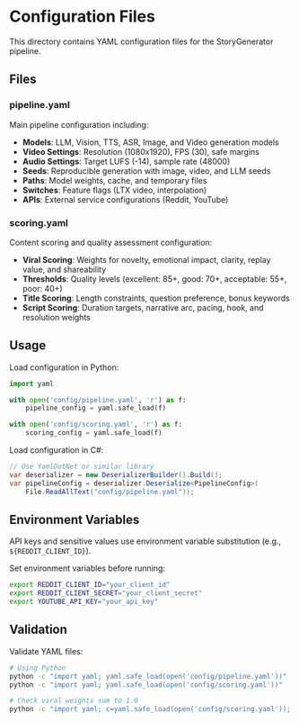 # Configuration Files

This directory contains YAML configuration files for the StoryGenerator pipeline.

## Files

### pipeline.yaml

Main pipeline configuration including:
- **Models**: LLM, Vision, TTS, ASR, Image, and Video generation models
- **Video Settings**: Resolution (1080x1920), FPS (30), safe margins
- **Audio Settings**: Target LUFS (-14), sample rate (48000)
- **Seeds**: Reproducible generation with image, video, and LLM seeds
- **Paths**: Model weights, cache, and temporary files
- **Switches**: Feature flags (LTX video, interpolation)
- **APIs**: External service configurations (Reddit, YouTube)

### scoring.yaml

Content scoring and quality assessment configuration:
- **Viral Scoring**: Weights for novelty, emotional impact, clarity, replay value, and shareability
- **Thresholds**: Quality levels (excellent: 85+, good: 70+, acceptable: 55+, poor: 40+)
- **Title Scoring**: Length constraints, question preference, bonus keywords
- **Script Scoring**: Duration targets, narrative arc, pacing, hook, and resolution weights

## Usage

Load configuration in Python:
```python
import yaml

with open('config/pipeline.yaml', 'r') as f:
    pipeline_config = yaml.safe_load(f)

with open('config/scoring.yaml', 'r') as f:
    scoring_config = yaml.safe_load(f)
```

Load configuration in C#:
```csharp
// Use YamlDotNet or similar library
var deserializer = new DeserializerBuilder().Build();
var pipelineConfig = deserializer.Deserialize<PipelineConfig>(
    File.ReadAllText("config/pipeline.yaml"));
```

## Environment Variables

API keys and sensitive values use environment variable substitution (e.g., `${REDDIT_CLIENT_ID}`).

Set environment variables before running:
```bash
export REDDIT_CLIENT_ID="your_client_id"
export REDDIT_CLIENT_SECRET="your_client_secret"
export YOUTUBE_API_KEY="your_api_key"
```

## Validation

Validate YAML files:
```bash
# Using Python
python -c "import yaml; yaml.safe_load(open('config/pipeline.yaml'))"
python -c "import yaml; yaml.safe_load(open('config/scoring.yaml'))"

# Check viral weights sum to 1.0
python -c "import yaml; c=yaml.safe_load(open('config/scoring.yaml')); print(sum(c['viral'].values()))"
```
